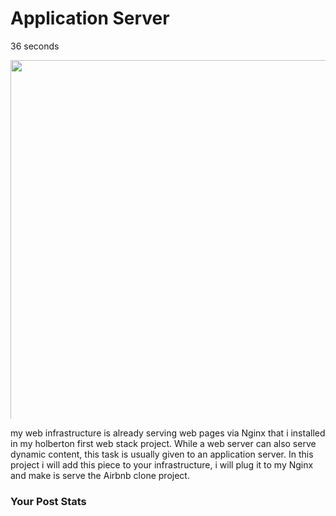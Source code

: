 # Application Server
<a class="author-link" title="View profile of fkadeal" href="https://imgur.com/user/fkadeal"><span class="UserAvatar uScaleTransition Avatar" title="fkadeal" style="background-image: url(&quot;https://i.imgur.com/ZbCK56p_d.png?maxwidth=290&amp;fidelity=grand&quot;);"></span></a>36 seconds

<img src="https://i.imgur.com/XKl45dI_d.webp?maxwidth=760&amp;fidelity=grand" width="3687" height="3789" loading="lazy" style="max-height: 574px;"></div></div></div><div class="Gallery-Content--descr"><span class="Linkify">my web infrastructure is already serving web pages via Nginx that i installed in my holberton first web stack project. While a web server can also serve dynamic content, this task is usually given to an application server. In this project i will add this piece to your infrastructure, i will plug it to my Nginx and make is serve the Airbnb clone project.</span></div></div><div style="width: 100%; height: 0px;"></div></div></div></div><div><h3 class="OPStats-header">Your Post Stats</h3> 

